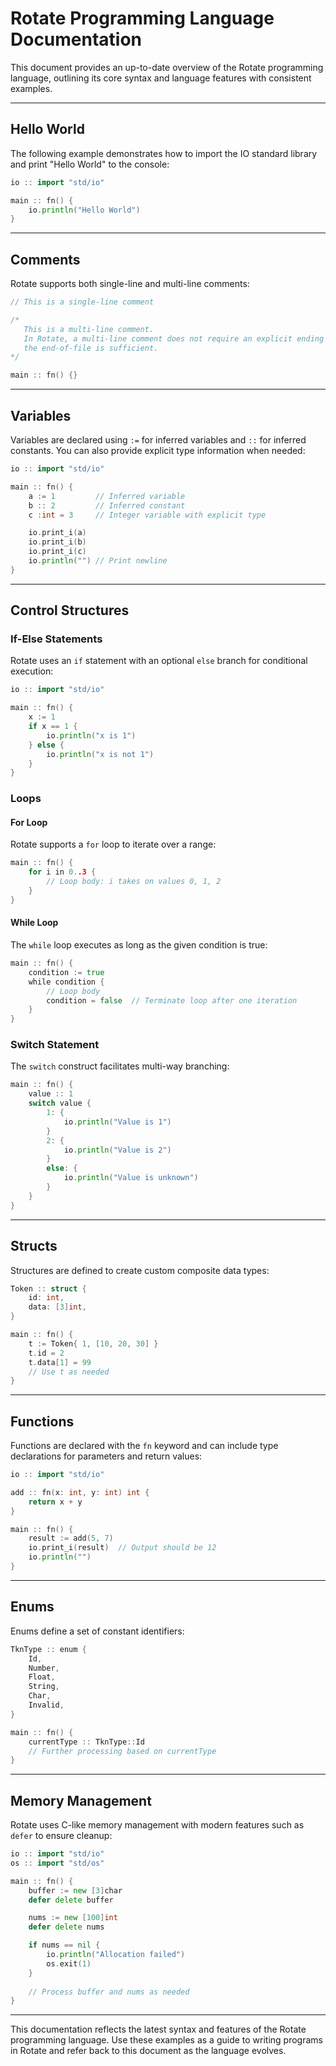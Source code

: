 

# Rotate Programming Language Documentation

This document provides an up-to-date overview of the Rotate programming language, outlining its core syntax and language features with consistent examples.

---

## Hello World

The following example demonstrates how to import the IO standard library and print "Hello World" to the console:

```go
io :: import "std/io"

main :: fn() {
    io.println("Hello World")
}
```

---

## Comments

Rotate supports both single-line and multi-line comments:

```go
// This is a single-line comment

/* 
   This is a multi-line comment.
   In Rotate, a multi-line comment does not require an explicit ending delimiter—
   the end-of-file is sufficient.
*/

main :: fn() {}
```

---

## Variables

Variables are declared using `:=` for inferred variables and `::` for inferred constants. You can also provide explicit type information when needed:

```go
io :: import "std/io"

main :: fn() {
    a := 1         // Inferred variable
    b :: 2         // Inferred constant
    c :int = 3     // Integer variable with explicit type

    io.print_i(a)
    io.print_i(b)
    io.print_i(c)
    io.println("") // Print newline
}
```

---

## Control Structures

### If-Else Statements

Rotate uses an `if` statement with an optional `else` branch for conditional execution:

```go
io :: import "std/io"

main :: fn() {
    x := 1
    if x == 1 {
        io.println("x is 1")
    } else {
        io.println("x is not 1")
    }
}
```

### Loops

#### For Loop

Rotate supports a `for` loop to iterate over a range:

```go
main :: fn() {
    for i in 0..3 {
        // Loop body: i takes on values 0, 1, 2
    }
}
```

#### While Loop

The `while` loop executes as long as the given condition is true:

```go
main :: fn() {
    condition := true
    while condition {
        // Loop body
        condition = false  // Terminate loop after one iteration
    }
}
```

### Switch Statement

The `switch` construct facilitates multi-way branching:

```go
main :: fn() {
    value :: 1
    switch value {
        1: {
            io.println("Value is 1")
        }
        2: {
            io.println("Value is 2")
        }
        else: {
            io.println("Value is unknown")
        }
    }
}
```

---

## Structs

Structures are defined to create custom composite data types:

```go
Token :: struct {
    id: int,
    data: [3]int,
}

main :: fn() {
    t := Token{ 1, [10, 20, 30] }
    t.id = 2
    t.data[1] = 99
    // Use t as needed
}
```

---

## Functions

Functions are declared with the `fn` keyword and can include type declarations for parameters and return values:

```go
io :: import "std/io"

add :: fn(x: int, y: int) int {
    return x + y
}

main :: fn() {
    result := add(5, 7)
    io.print_i(result)  // Output should be 12
    io.println("")
}
```

---

## Enums

Enums define a set of constant identifiers:

```go
TknType :: enum {
    Id,
    Number,
    Float,
    String,
    Char,
    Invalid,
}

main :: fn() {
    currentType :: TknType::Id
    // Further processing based on currentType
}
```

---

## Memory Management

Rotate uses C-like memory management with modern features such as `defer` to ensure cleanup:

```go
io :: import "std/io"
os :: import "std/os"

main :: fn() {
    buffer := new [3]char
    defer delete buffer

    nums := new [100]int
    defer delete nums

    if nums == nil {
        io.println("Allocation failed")
        os.exit(1)
    }
    
    // Process buffer and nums as needed
}
```

---

This documentation reflects the latest syntax and features of the Rotate programming language. Use these examples as a guide to writing programs in Rotate and refer back to this document as the language evolves.
